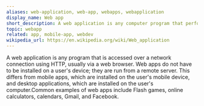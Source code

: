 ```yaml
---
aliases: web-application, web-app, webapps, webapplication
display_name: Web app
short_description: A web application is any computer program that performs a specific function by using a web browser as its client.
topic: webapp
related: app, mobile-app, webdev
wikipedia_url: https://en.wikipedia.org/wiki/Web_application
---
```

A web application is any program that is accessed over a network connection using HTTP, usually via a web browser. Web apps do not have to be installed on a user's device; they are run from a remote server. This differs from mobile apps, which are installed on the user's mobile device, and desktop applications, which are installed on the user's computer.Common examples of web apps include Flash games, online calculators, calendars, Gmail, and Facebook.
